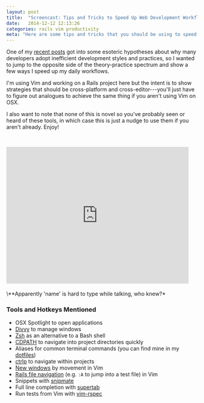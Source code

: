 ```yaml
---
layout: post
title:  "Screencast: Tips and Tricks to Speed Up Web Development Workflows"
date:   2014-12-12 12:13:26
categories: rails vim productivity
meta: "Here are some tips and tricks that you should be using to speed up your development workflows if you aren't already."
---
```


One of my [recent posts][recent-post] got into some esoteric hypotheses about why
many developers adopt inefficient development styles and practices, so I wanted to
jump to the opposite side of the theory-practice spectrum and show a few ways I speed
up my daily workflows.

I'm using Vim and working on a Rails project here but the intent is to show
strategies that should be cross-platform and cross-editor---you'll just have to figure out
analogues to achieve the same thing if you aren't using Vim on OSX.

I also want to note that none of this is novel so you've probably seen or heard
of these tools, in which case this is just a nudge to use them if you aren't
already. Enjoy!

<div class="bt-video-container" style="position:relative;padding-bottom:75.00%;padding-top:30px;height:0;overflow:hidden"><iframe width="480" height="360" src="http://www.youtube.com/embed/TFysiX9J-fo?rel=0" frameborder="0" allowfullscreen=""></iframe></div>
\**Apparently 'name' is hard to type while talking, who knew?*

### Tools and Hotkeys Mentioned

- OSX Spotlight to open applications
- [Divvy][divvy] to manage windows
- [Zsh][zsh] as an alternative to a Bash shell
- [CDPATH][cdpath] to navigate into project directories quickly
- Aliases for common terminal commands (you can find mine in my [dotfiles][dotfiles])
- [ctrlp] to navigate within projects
- [New windows][new-windows] by movement in Vim
- [Rails file navigation][rails-vim] (e.g. `:A` to jump into a test file) in Vim
- Snippets with [snipmate][snipmate]
- Full line completion with [supertab][full-line]
- Run tests from Vim with [vim-rspec][vim-rspec]

[recent-post]: http://blog.paulrugelhiatt.com/vim/productivity/2014/12/05/your-natural-tendency-to-observe-progress-is-killing-your-productivity.html
[divvy]: http://mizage.com/divvy/
[zsh]: http://www.zsh.org/
[cdpath]: https://tomafro.net/2009/10/tip-cdpath-am-i-the-last-to-know
[dotfiles]: https://github.com/hiattp/dotfiles
[ctrlp]: https://github.com/kien/ctrlp.vim
[new-windows]: http://blog.paulrugelhiatt.com/vim/2014/10/31/vim-tip-automatically-create-window-splits-with-movement.html
[rails-vim]: https://github.com/tpope/vim-rails
[snipmate]: https://github.com/garbas/vim-snipmate
[full-line]: https://github.com/ervandew/supertab
[vim-rspec]: https://github.com/thoughtbot/vim-rspec
